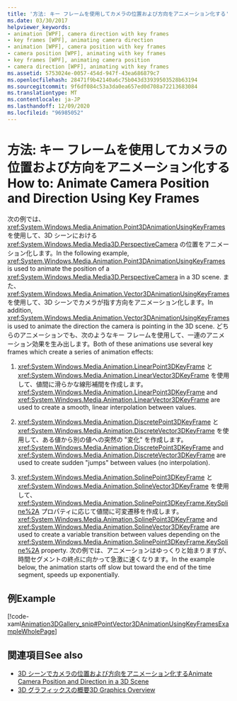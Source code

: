 ```yaml
---
title: '方法: キー フレームを使用してカメラの位置および方向をアニメーション化する'
ms.date: 03/30/2017
helpviewer_keywords:
- animation [WPF], camera direction with key frames
- key frames [WPF], animating camera direction
- animation [WPF], camera position with key frames
- camera position [WPF], animating with key frames
- key frames [WPF], animating camera position
- camera direction [WPF], animating with key frames
ms.assetid: 5753024e-0057-454d-947f-43ea686879c7
ms.openlocfilehash: 28471f9b42140a6c75b043d33939503528b63194
ms.sourcegitcommit: 9f6df084c53a3da0ea657ed0d708a72213683084
ms.translationtype: MT
ms.contentlocale: ja-JP
ms.lasthandoff: 12/09/2020
ms.locfileid: "96985052"
---
```

# <a name="how-to-animate-camera-position-and-direction-using-key-frames"></a><span data-ttu-id="748d2-102">方法: キー フレームを使用してカメラの位置および方向をアニメーション化する</span><span class="sxs-lookup"><span data-stu-id="748d2-102">How to: Animate Camera Position and Direction Using Key Frames</span></span>
<span data-ttu-id="748d2-103">次の例では、<xref:System.Windows.Media.Animation.Point3DAnimationUsingKeyFrames> を使用して、3D シーンにおける <xref:System.Windows.Media.Media3D.PerspectiveCamera> の位置をアニメーション化します。</span><span class="sxs-lookup"><span data-stu-id="748d2-103">In the following example, <xref:System.Windows.Media.Animation.Point3DAnimationUsingKeyFrames> is used to animate the position of a <xref:System.Windows.Media.Media3D.PerspectiveCamera> in a 3D scene.</span></span> <span data-ttu-id="748d2-104">また、<xref:System.Windows.Media.Animation.Vector3DAnimationUsingKeyFrames> を使用して、3D シーンでカメラが指す方向をアニメーション化します。</span><span class="sxs-lookup"><span data-stu-id="748d2-104">In addition, <xref:System.Windows.Media.Animation.Vector3DAnimationUsingKeyFrames> is used to animate the direction the camera is pointing in the 3D scene.</span></span> <span data-ttu-id="748d2-105">どちらのアニメーションでも、次のようなキー フレームを使用して、一連のアニメーション効果を生み出します。</span><span class="sxs-lookup"><span data-stu-id="748d2-105">Both of these animations use several key frames which create a series of animation effects:</span></span>  
  
1. <span data-ttu-id="748d2-106"><xref:System.Windows.Media.Animation.LinearPoint3DKeyFrame> と <xref:System.Windows.Media.Animation.LinearVector3DKeyFrame> を使用して、値間に滑らかな線形補間を作成します。</span><span class="sxs-lookup"><span data-stu-id="748d2-106"><xref:System.Windows.Media.Animation.LinearPoint3DKeyFrame> and <xref:System.Windows.Media.Animation.LinearVector3DKeyFrame> are used to create a smooth, linear interpolation between values.</span></span>  
  
2. <span data-ttu-id="748d2-107"><xref:System.Windows.Media.Animation.DiscretePoint3DKeyFrame> と <xref:System.Windows.Media.Animation.DiscreteVector3DKeyFrame> を使用して、ある値から別の値への突然の "変化" を作成します。</span><span class="sxs-lookup"><span data-stu-id="748d2-107"><xref:System.Windows.Media.Animation.DiscretePoint3DKeyFrame> and <xref:System.Windows.Media.Animation.DiscreteVector3DKeyFrame> are used to create sudden "jumps" between values (no interpolation).</span></span>  
  
3. <span data-ttu-id="748d2-108"><xref:System.Windows.Media.Animation.SplinePoint3DKeyFrame> と <xref:System.Windows.Media.Animation.SplineVector3DKeyFrame> を使用して、<xref:System.Windows.Media.Animation.SplinePoint3DKeyFrame.KeySpline%2A> プロパティに応じて値間に可変遷移を作成します。</span><span class="sxs-lookup"><span data-stu-id="748d2-108"><xref:System.Windows.Media.Animation.SplinePoint3DKeyFrame> and <xref:System.Windows.Media.Animation.SplineVector3DKeyFrame> are used to create a variable transition between values depending on the <xref:System.Windows.Media.Animation.SplinePoint3DKeyFrame.KeySpline%2A> property.</span></span> <span data-ttu-id="748d2-109">次の例では、アニメーションはゆっくりと始まりますが、時間セグメントの終点に向かって急激に速くなります。</span><span class="sxs-lookup"><span data-stu-id="748d2-109">In the example below, the animation starts off slow but toward the end of the time segment, speeds up exponentially.</span></span>  
  
## <a name="example"></a><span data-ttu-id="748d2-110">例</span><span class="sxs-lookup"><span data-stu-id="748d2-110">Example</span></span>  
 [!code-xaml[Animation3DGallery_snip#PointVector3DAnimationUsingKeyFramesExampleWholePage](~/samples/snippets/csharp/VS_Snippets_Wpf/Animation3DGallery_snip/CS/PointVector3DAnimationUsingKeyFramesExample.xaml#pointvector3danimationusingkeyframesexamplewholepage)]  
  
## <a name="see-also"></a><span data-ttu-id="748d2-111">関連項目</span><span class="sxs-lookup"><span data-stu-id="748d2-111">See also</span></span>

- [<span data-ttu-id="748d2-112">3D シーンでカメラの位置および方向をアニメーション化する</span><span class="sxs-lookup"><span data-stu-id="748d2-112">Animate Camera Position and Direction in a 3D Scene</span></span>](how-to-animate-camera-position-and-direction-in-a-3d-scene.md)
- [<span data-ttu-id="748d2-113">3D グラフィックスの概要</span><span class="sxs-lookup"><span data-stu-id="748d2-113">3D Graphics Overview</span></span>](3-d-graphics-overview.md)
